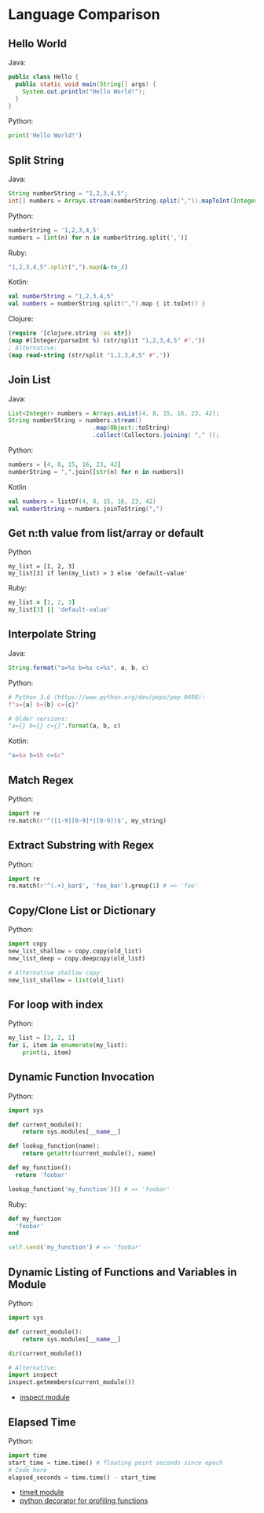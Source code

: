 # Language Comparison

## Hello World

Java:

```java
public class Hello {
  public static void main(String[] args) {
    System.out.println("Hello World!");
  }
}
```

Python:

```python
print('Hello World!')
```

## Split String

Java:

```java
String numberString = "1,2,3,4,5";
int[] numbers = Arrays.stream(numberString.split(",")).mapToInt(Integer::parseInt).toArray();
```

Python:

```python
numberString = '1,2,3,4,5'
numbers = [int(n) for n in numberString.split(',')]
```

Ruby:

```ruby
"1,2,3,4,5".split(",").map(&:to_i)
```

Kotlin:

```kotlin
val numberString = "1,2,3,4,5"
val numbers = numberString.split(",").map { it.toInt() }
```

Clojure:

```clojure
(require '[clojure.string :as str])
(map #(Integer/parseInt %) (str/split "1,2,3,4,5" #","))
; Alternative:
(map read-string (str/split "1,2,3,4,5" #","))
```

## Join List

Java:

```java
List<Integer> numbers = Arrays.asList(4, 8, 15, 16, 23, 42);
String numberString = numbers.stream()
                        .map(Object::toString)
                        .collect(Collectors.joining( "," ));
```

Python:

```python
numbers = [4, 8, 15, 16, 23, 42]
numberString = ",".join([str(n) for n in numbers])
```

Kotlin

```kotlin
val numbers = listOf(4, 8, 15, 16, 23, 42)
val numberString = numbers.joinToString(",")
```

## Get n:th value from list/array or default

Python

```
my_list = [1, 2, 3]
my_list[3] if len(my_list) > 3 else 'default-value'
```

Ruby:

```ruby
my_list = [1, 2, 3]
my_list[3] || 'default-value'
```

## Interpolate String

Java:

```java
String.format("a=%s b=%s c=%s", a, b, c)
```

Python:

```python
# Python 3.6 (https://www.python.org/dev/peps/pep-0498):
f"a={a} b={b} c={c}"

# Older versions:
"a={} b={} c={}".format(a, b, c)
```

Kotlin:

```kotlin
"a=$a b=$b c=$c"
```

## Match Regex

Python:

```python
import re
re.match(r'^([1-9][0-9]*|[0-9])$', my_string)
```

## Extract Substring with Regex

Python:

```python
import re
re.match(r'^(.+)_bar$', 'foo_bar').group(1) # => 'foo'
```


## Copy/Clone List or Dictionary

Python:

```python
import copy
new_list_shallow = copy.copy(old_list)
new_list_deep = copy.deepcopy(old_list)

# Alternative shallow copy:
new_list_shallow = list(old_list)
```

## For loop with index

Python:

```python
my_list = [3, 2, 1]
for i, item in enumerate(my_list):
    print(i, item)
```

## Dynamic Function Invocation

Python:

```python
import sys

def current_module():
    return sys.modules[__name__]

def lookup_function(name):
    return getattr(current_module(), name)

def my_function():
  return 'foobar'

lookup_function('my_function')() # => 'foobar'
```

Ruby:

```ruby
def my_function
  'foobar'
end

self.send('my_function') # => 'foobar'
```

## Dynamic Listing of Functions and Variables in Module

Python:

```python
import sys

def current_module():
    return sys.modules[__name__]

dir(current_module())

# Alternative:
import inspect
inspect.getmembers(current_module())
```

* [inspect module](https://docs.python.org/3/library/inspect.html)

## Elapsed Time

Python:

```python
import time
start_time = time.time() # floating point seconds since epoch
# Code here
elapsed_seconds = time.time() - start_time
```

* [timeit module](https://docs.python.org/3/library/timeit.html)
* [python decorator for profiling functions](https://stackoverflow.com/questions/3620943/measuring-elapsed-time-with-the-time-module)
